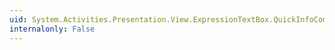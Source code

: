 ```yaml
---
uid: System.Activities.Presentation.View.ExpressionTextBox.QuickInfoCommand
internalonly: False
---
```

